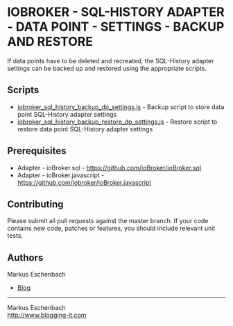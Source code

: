 # IOBROKER - SQL-HISTORY ADAPTER - DATA POINT - SETTINGS - BACKUP AND RESTORE

 If data points have to be deleted and recreated, the SQL-History adapter
 settings can be backed up and restored using the appropriate scripts.


## Scripts

* [iobroker_sql_history_backup_dp_settings.js](iobroker_sql_history_backup_dp_settings.js) - Backup script to store data point SQL-History adapter settings
* [iobroker_sql_history_backup_restore_dp_settings.js](iobroker_sql_history_backup_restore_dp_settings.js) - Restore script to restore data point SQL-History adapter settings


## Prerequisites
 * Adapter - ioBroker.sql - https://github.com/ioBroker/ioBroker.sql
 * Adapter - ioBroker.javascript - https://github.com/iobroker/ioBroker.javascript


## Contributing

Please submit all pull requests against the master branch. If your code contains new code, patches or features, you should include relevant unit tests.


## Authors

Markus Eschenbach

* [Blog](http://www.blogging-it.com)


----------------------------------

Markus Eschenbach  
http://www.blogging-it.com
